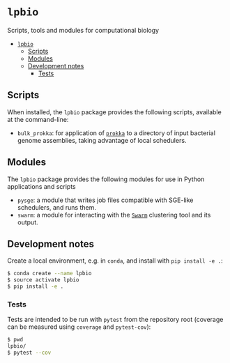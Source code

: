 # `lpbio`

Scripts, tools and modules for computational biology

<!-- TOC -->

- [`lpbio`](#lpbio)
    - [Scripts](#scripts)
    - [Modules](#modules)
    - [Development notes](#development-notes)
        - [Tests](#tests)

<!-- /TOC -->

## Scripts

When installed, the `lpbio` package provides the following scripts, available at the command-line:

- `bulk_prokka`: for application of [`prokka`](https://github.com/tseemann/prokka) to a directory of input bacterial genome assemblies, taking advantage of local schedulers.

## Modules

The `lpbio` package provides the following modules for use in Python applications and scripts

- `pysge`: a module that writes job files compatible with SGE-like schedulers, and runs them.
- `swarm`: a module for interacting with the [`Swarm`](https://github.com/torognes/swarm) clustering tool and its output.

## Development notes

Create a local environment, e.g. in `conda`, and install with `pip install -e .`:

```bash
$ conda create --name lpbio
$ source activate lpbio
$ pip install -e .
```

### Tests

Tests are intended to be run with `pytest` from the repository root (coverage can be measured using `coverage` and `pytest-cov`):

```bash
$ pwd
lpbio/
$ pytest --cov
```